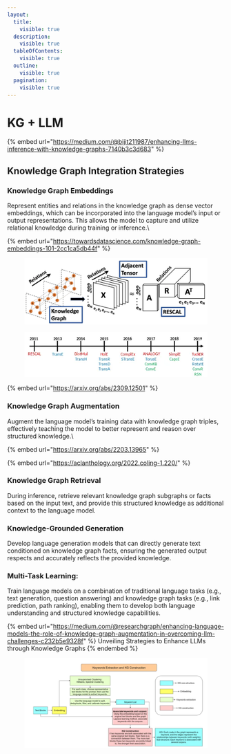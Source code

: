 ```yaml
---
layout:
  title:
    visible: true
  description:
    visible: true
  tableOfContents:
    visible: true
  outline:
    visible: true
  pagination:
    visible: true
---
```


# KG + LLM

{% embed url="https://medium.com/@bijit211987/enhancing-llms-inference-with-knowledge-graphs-7140b3c3d683" %}

## Knowledge Graph Integration Strategies

### Knowledge Graph Embeddings

Represent entities and relations in the knowledge graph as dense vector embeddings, which can be incorporated into the language model’s input or output representations. This allows the model to capture and utilize relational knowledge during training or inference.\


{% embed url="https://towardsdatascience.com/knowledge-graph-embeddings-101-2cc1ca5db44f" %}

<figure><img src=".gitbook/assets/image (4).png" alt=""><figcaption></figcaption></figure>

<figure><img src=".gitbook/assets/image (6).png" alt=""><figcaption></figcaption></figure>

{% embed url="https://arxiv.org/abs/2309.12501" %}

### Knowledge Graph Augmentation

Augment the language model’s training data with knowledge graph triples, effectively teaching the model to better represent and reason over structured knowledge.\


{% embed url="https://arxiv.org/abs/2203.13965" %}

{% embed url="https://aclanthology.org/2022.coling-1.220/" %}

### Knowledge Graph Retrieval

During inference, retrieve relevant knowledge graph subgraphs or facts based on the input text, and provide this structured knowledge as additional context to the language model.

### Knowledge-Grounded Generation

Develop language generation models that can directly generate text conditioned on knowledge graph facts, ensuring the generated output respects and accurately reflects the provided knowledge.

### Multi-Task Learning:

&#x20;Train language models on a combination of traditional language tasks (e.g., text generation, question answering) and knowledge graph tasks (e.g., link prediction, path ranking), enabling them to develop both language understanding and structured knowledge capabilities.

{% embed url="https://medium.com/@researchgraph/enhancing-language-models-the-role-of-knowledge-graph-augmentation-in-overcoming-llm-challenges-c232b5e9328f" %}
Unveiling Strategies to Enhance LLMs through Knowledge Graphs
{% endembed %}

<figure><img src=".gitbook/assets/image (7).png" alt=""><figcaption></figcaption></figure>
